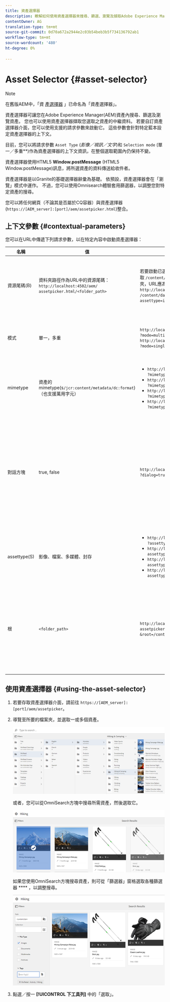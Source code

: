```yaml
---
title: 資產選擇器
description: 瞭解如何使用資產選擇器來搜尋、篩選、瀏覽及擷取Adobe Experience Manager(AEM)Assets中資產的中繼資料。 此外，也瞭解如何自訂資產選擇器介面。
contentOwner: AG
translation-type: tm+mt
source-git-commit: 0d70a672a2944e2c03b54beb3b5f734136792ab1
workflow-type: tm+mt
source-wordcount: '480'
ht-degree: 0%

---
```



# Asset Selector {#asset-selector}

>[!NOTE]
>
>在舊版AEM中，「資 [產選擇器](https://helpx.adobe.com/experience-manager/6-2/assets/using/asset-picker.html) 」已命名為「資產選擇器」。

資產選擇器可讓您在Adobe Experience Manager(AEM)資產內搜尋、篩選及瀏覽資產。 您也可以使用資產選擇器擷取您選取之資產的中繼資料。 若要自訂資產選擇器介面，您可以使用支援的請求參數來啟動它。 這些參數會針對特定藍本設定資產選擇器的上下文。

目前，您可以將請求參數 `Asset Type` (*影像／視訊／文字*)和 `Selection mode` (單一／多重&#x200B;**)作為資產選擇器的上下文資訊，在整個選取範圍內仍保持不變。

資產選擇器使用HTML5 **Window.postMessage** (HTML5 Window.postMessage)訊息，將所選資產的資料傳送給收件者。

資產選擇器是以Granite的基礎選擇器辭彙為基礎。 依預設，資產選擇器會在「瀏覽」模式中運作。 不過，您可以使用Omnisearch體驗套用篩選器，以調整您對特定資產的搜尋。

您可以將任何網頁（不論其是否屬於CQ容器）與資產選擇器(`https://[AEM_server]:[port]/aem/assetpicker.html`)整合。

## 上下文參數 {#contextual-parameters}

您可以在URL中傳遞下列請求參數，以在特定內容中啟動資產選擇器：

| 名稱 | 值 | 範例 | 目的 |
|---|---|---|---|
| 資源尾碼(B) | 資料夾路徑作為URL中的資源尾碼：`http://localhost:4502/aem/`<br>`assetpicker.html/<folder_path>` | 若要啟動已選取特定檔案夾的資產選擇器，例如已選取 `/content/dam/we-retail/en/activities` 檔案夾，URL應為： `http://localhost:4502/aem/assetpicker.html`<br>`/content/dam/we-retail/en/activities?assettype=images` | 如果在啟動資產選擇器時需要選取特定資料夾，請將其作為資源尾碼傳遞。 |
| 模式 | 單一，多重 | `http://localhost:4502/aem/assetpicker.html`<br>`?mode=multiple` <br> `http://localhost:4502/aem/assetpicker.html`<br>`?mode=single` | 在多個模式中，您可以使用資產選擇器同時選取多個資產。 |
| mimetype | 資產的mimetype(s`/jcr:content/metadata/dc:format`)（也支援萬用字元） | <ul><li>`http://localhost:4502/aem/assetpicker.html`<br>`?mimetype=image/png`</li>  <li>`http://localhost:4502/aem/assetpicker.html`<br>`?mimetype=*png`</li>  <li>`http://localhost:4502/aem/assetpicker.html`<br>`?mimetype=*presentation`</li>  <li>`http://localhost:4502/aem/assetpicker.html`<br>`?mimetype=*presentation&mimetype=*png`</li></ul> | 使用它以MIME類型篩選資產 |
| 對話方塊 | true, false | `http://localhost:4502/aem/assetpicker.html`<br>`?dialog=true` | 使用這些參數將資產選擇器開啟為「花崗岩」對話方塊。 只有當您透過Granite路徑欄位啟動資產選擇器，並將其設定為pickerSrc URL時，此選項才適用。 |
| assettype(S) | 影像、檔案、多媒體、封存 | <ul><li>`http://localhost:4502/aem/assetpicker.html`<br>`?assettype=images`</li> <li>`http://localhost:4502/aem/assetpicker.html?assettype=documents`</li> <li>`http://localhost:4502/aem/assetpicker.html?assettype=multimedia`</li> <li>`http://localhost:4502/aem/assetpicker.html?assettype=archives`</li> | 使用這個選項可根據傳遞的值來篩選資產類型。 |
| 根 | `<folder_path>` | `http://localhost:4502/aem/`<br>`assetpicker.html?assettype=images`<br>`&root=/content/dam/we-retail/en/activities` | 使用此選項可指定資產選擇器的根資料夾。 在這種情況下，資產選擇器可讓您只選取根資料夾下的子資產（直接／間接）。 |

## 使用資產選擇器 {#using-the-asset-selector}

1. 若要存取資產選擇器介面，請前往 `https://[AEM_server]:[port]/aem/assetpicker`。
1. 導覽至所要的檔案夾，並選取一或多個資產。

   ![chlimage_1-441](assets/chlimage_1-441.png)

   或者，您可以從OmniSearch方塊中搜尋所需資產，然後選取它。

   ![chlimage_1-442](assets/chlimage_1-442.png)

   如果您使用OmniSearch方塊搜尋資產，則可從「篩選器」窗格選取各種篩選器 **** ，以調整搜尋。

   ![chlimage_1-443](assets/chlimage_1-443.png)

1. 點選／按一 **[!UICONTROL 下工具列]** 中的「選取」。

